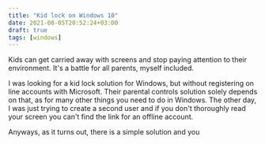 ```yaml
---
title: "Kid lock on Windows 10"
date: 2021-08-05T20:52:24+03:00
draft: true
tags: [windows]
---
```


Kids can get carried away with screens and stop paying attention to their environment. It's a battle for all parents, myself included.

I was looking for a kid lock solution for Windows, but without registering on line accounts with Microsoft. Their parental controls solution solely depends on that, as for many other things you need to do in Windows. The other day, I was just trying to create a second user and if you don't thoroughly read your screen you can't find the link for an offline account.

Anyways, as it turns out, there is a simple solution and you
